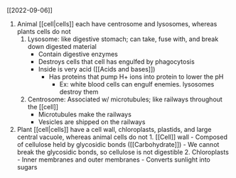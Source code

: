 [[2022-09-06]]

1. Animal [[cell|cells]] each have centrosome and lysosomes, whereas plants cells do not
	1. Lysosome: like digestive stomach; can take, fuse with, and break down digested material
		- Contain digestive enzymes
		- Destroys cells that cell has engulfed by phagocytosis
		- Inside is very acid ([[Acids and bases]])
			- Has proteins that pump H+ ions into protein to lower the pH
				- Ex: white blood cells can engulf enemies. lysosomes destroy them
	1. Centrosome: Associated w/ microtubules; like railways throughout the [[cell]]
		- Microtubules make the railways
		- Vesicles are shipped on the railways
2. Plant [[cell|cells]] have a cell wall, chloroplasts, plastids, and large central vacuole, whereas animal cells do not
		1. [[Cell]] wall
			- Composed of cellulose held by glycosidic bonds ([[Carbohydrate]])
				- We cannot break the glycosidic bonds, so cellulose is not digestible
		2. Chloroplasts
			- Inner membranes and outer membranes
			- Converts sunlight into sugars
